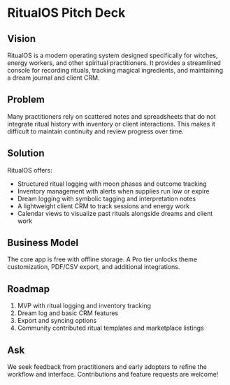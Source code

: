 # RitualOS Pitch Deck

## Vision
RitualOS is a modern operating system designed specifically for witches, energy workers, and other spiritual practitioners. It provides a streamlined console for recording rituals, tracking magical ingredients, and maintaining a dream journal and client CRM.

## Problem
Many practitioners rely on scattered notes and spreadsheets that do not integrate ritual history with inventory or client interactions. This makes it difficult to maintain continuity and review progress over time.

## Solution
RitualOS offers:
- Structured ritual logging with moon phases and outcome tracking
- Inventory management with alerts when supplies run low or expire
- Dream logging with symbolic tagging and interpretation notes
- A lightweight client CRM to track sessions and energy work
- Calendar views to visualize past rituals alongside dreams and client work

## Business Model
The core app is free with offline storage. A Pro tier unlocks theme customization, PDF/CSV export, and additional integrations.

## Roadmap
1. MVP with ritual logging and inventory tracking
2. Dream log and basic CRM features
3. Export and syncing options
4. Community contributed ritual templates and marketplace listings

## Ask
We seek feedback from practitioners and early adopters to refine the workflow and interface. Contributions and feature requests are welcome!
